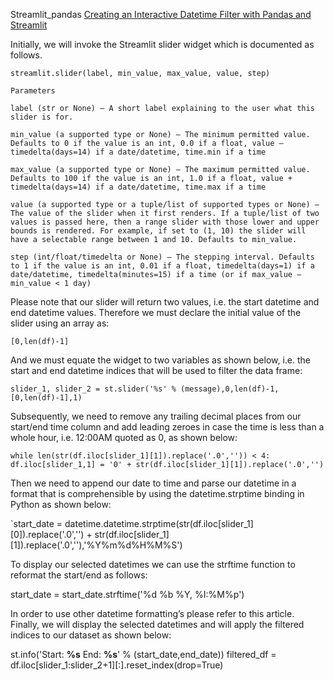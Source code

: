 
Streamlit_pandas
[Creating an Interactive Datetime Filter with Pandas and Streamlit](https://towardsdatascience.com/creating-an-interactive-datetime-filter-with-pandas-and-streamlit-156e1ea12e90)


Initially, we will invoke the Streamlit slider widget which is documented as follows.

    streamlit.slider(label, min_value, max_value, value, step)

    Parameters

    label (str or None) — A short label explaining to the user what this slider is for.

    min_value (a supported type or None) — The minimum permitted value. Defaults to 0 if the value is an int, 0.0 if a float, value — timedelta(days=14) if a date/datetime, time.min if a time

    max_value (a supported type or None) — The maximum permitted value. Defaults to 100 if the value is an int, 1.0 if a float, value + timedelta(days=14) if a date/datetime, time.max if a time

    value (a supported type or a tuple/list of supported types or None) — The value of the slider when it first renders. If a tuple/list of two values is passed here, then a range slider with those lower and upper bounds is rendered. For example, if set to (1, 10) the slider will have a selectable range between 1 and 10. Defaults to min_value.

    step (int/float/timedelta or None) — The stepping interval. Defaults to 1 if the value is an int, 0.01 if a float, timedelta(days=1) if a date/datetime, timedelta(minutes=15) if a time (or if max_value — min_value < 1 day)

Please note that our slider will return two values, i.e. the start datetime and end datetime values. Therefore we must declare the initial value of the slider using an array as:

`[0,len(df)-1]`

And we must equate the widget to two variables as shown below, i.e. the start and end datetime indices that will be used to filter the data frame:

`slider_1, slider_2 = st.slider('%s' % (message),0,len(df)-1,[0,len(df)-1],1)`

Subsequently, we need to remove any trailing decimal places from our start/end time column and add leading zeroes in case the time is less than a whole hour, i.e. 12:00AM quoted as 0, as shown below:

`while len(str(df.iloc[slider_1][1]).replace('.0','')) < 4:
    df.iloc[slider_1,1] = '0' + str(df.iloc[slider_1][1]).replace('.0','')
`

Then we need to append our date to time and parse our datetime in a format that is comprehensible by using the datetime.strptime binding in Python as shown below:

`start_date = datetime.datetime.strptime(str(df.iloc[slider_1][0]).replace('.0','') + str(df.iloc[slider_1][1]).replace('.0',''),'%Y%m%d%H%M%S')

To display our selected datetimes we can use the strftime function to reformat the start/end as follows:

start_date = start_date.strftime('%d %b %Y, %I:%M%p')

In order to use other datetime formatting’s please refer to this article. Finally, we will display the selected datetimes and will apply the filtered indices to our dataset as shown below:

st.info('Start: **%s** End: **%s**' % (start_date,end_date))                filtered_df = df.iloc[slider_1:slider_2+1][:].reset_index(drop=True)